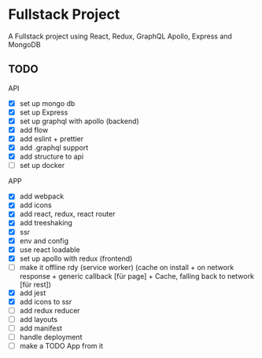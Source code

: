 # Fullstack Project

A Fullstack project using React, Redux, GraphQL Apollo, Express and MongoDB

## TODO

API
- [x] set up mongo db
- [x] set up Express
- [x] set up graphql with apollo (backend)
- [x] add flow
- [x] add eslint + prettier
- [x] add .graphql support
- [x] add structure to api
- [ ] set up docker

APP
- [x] add webpack
- [x] add icons
- [x] add react, redux, react router
- [x] add treeshaking
- [x] ssr
- [x] env and config
- [x] use react loadable
- [x] set up apollo with redux (frontend)
- [ ] make it offline rdy (service worker) (cache on install + on network response + generic callback [für page] +  Cache, falling back to network [für rest])
- [x] add jest
- [x] add icons to ssr
- [ ] add redux reducer
- [ ] add layouts
- [ ] add manifest
- [ ] handle deployment
- [ ] make a TODO App from it
